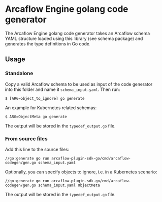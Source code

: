 # Arcaflow Engine golang code generator

The Arcaflow Engine golang code generator takes an Arcaflow schema YAML structure loaded using this library (see schema package) and generates the type definitions in Go code.

## Usage

### Standalone

Copy a valid Arcaflow schema to be used as input of the code generator into this folder and name it `schema_input.yaml`. Then run:

```
$ [ARG=object_to_ignore] go generate
```

An example for Kubernetes related schemas:
```
$ ARG=ObjectMeta go generate
``` 

The output will be stored in the `typedef_output.go` file.

### From source files

Add this line to the source files:
```
//go:generate go run arcaflow-plugin-sdk-go/cmd/arcaflow-codegen/gen.go schema_input.yaml
```

Optionally, you can specify objects to ignore, i.e. in a Kubernetes scenario:
```
//go:generate go run arcaflow-plugin-sdk-go/cmd/arcaflow-codegen/gen.go schema_input.yaml ObjectMeta
```

The output will be stored in the `typedef_output.go` file.

